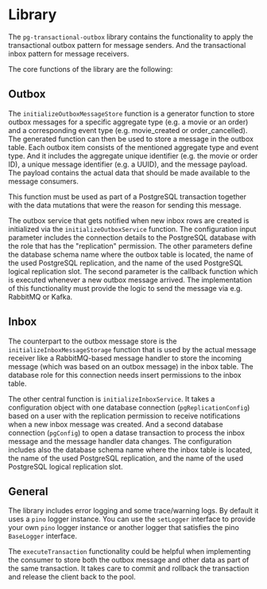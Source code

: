 # Library

The `pg-transactional-outbox` library contains the functionality to apply the
transactional outbox pattern for message senders. And the transactional inbox
pattern for message receivers.

The core functions of the library are the following:

## Outbox

The `initializeOutboxMessageStore` function is a generator function to store
outbox messages for a specific aggregate type (e.g. a movie or an order) and a
corresponding event type (e.g. movie_created or order_cancelled). The generated
function can then be used to store a message in the outbox table. Each outbox
item consists of the mentioned aggregate type and event type. And it includes
the aggregate unique identifier (e.g. the movie or order ID), a unique message
identifier (e.g. a UUID), and the message payload. The payload contains the
actual data that should be made available to the message consumers.

This function must be used as part of a PostgreSQL transaction together with the
data mutations that were the reason for sending this message.

The outbox service that gets notified when new inbox rows are created is
initialized via the `initializeOutboxService` function. The configuration input
parameter includes the connection details to the PostgreSQL database with the
role that has the "replication" permission. The other parameters define the
database schema name where the outbox table is located, the name of the used
PostgreSQL replication, and the name of the used PostgreSQL logical replication
slot. The second parameter is the callback function which is executed whenever a
new outbox message arrived. The implementation of this functionality must
provide the logic to send the message via e.g. RabbitMQ or Kafka.

## Inbox

The counterpart to the outbox message store is the
`initializeInboxMessageStorage` function that is used by the actual message
receiver like a RabbitMQ-based message handler to store the incoming message
(which was based on an outbox message) in the inbox table. The database role for
this connection needs insert permissions to the inbox table.

The other central function is `initializeInboxService`. It takes a configuration
object with one database connection (`pgReplicationConfig`) based on a user with
the replication permission to receive notifications when a new inbox message was
created. And a second database connection (`pgConfig`) to open a datase
transaction to process the inbox message and the message handler data changes.
The configuration includes also the database schema name where the inbox table
is located, the name of the used PostgreSQL replication, and the name of the
used PostgreSQL logical replication slot.

## General

The library includes error logging and some trace/warning logs. By default it
uses a `pino` logger instance. You can use the `setLogger` interface to provide
your own `pino` logger instance or another logger that satisfies the pino
`BaseLogger` interface.

The `executeTransaction` functionality could be helpful when implementing the
consumer to store both the outbox message and other data as part of the same
transaction. It takes care to commit and rollback the transaction and release
the client back to the pool.
